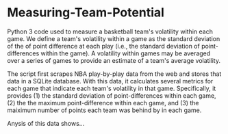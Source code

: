 Measuring-Team-Potential
========================

Python 3 code used to measure a basketball team's volatility within each game. We define a team's volatility within a game as the standard deviation of the of point difference at each play (i.e., the standard deviation of point-differences within the game). A volatility within games may be averaged over a series of games to provide an estimate of a team's average volatility. 

The script first scrapes NBA play-by-play data from the web and stores that data in a SQLite database. With this data, it calculates several metrics for each game that indicate each team's volatility in that game. Specifically, it provides (1) the standard deviation of point-differences within each game, (2) the the maximum point-difference within each game, and (3) the maiximum number of points each team was behind by in each game. 

Anysis of this data shows...


